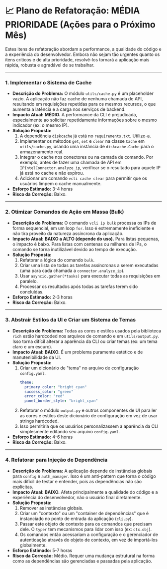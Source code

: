 
# 📈 Plano de Refatoração: MÉDIA PRIORIDADE (Ações para o Próximo Mês)

Estes itens de refatoração abordam a performance, a qualidade do código e a experiência do desenvolvedor. Embora não sejam tão urgentes quanto os itens críticos e de alta prioridade, resolvê-los tornará a aplicação mais rápida, robusta e agradável de se trabalhar.

---

### 1. Implementar o Sistema de Cache

- **Descrição do Problema:** O módulo `utils/cache.py` é um placeholder vazio. A aplicação não faz cache de nenhuma chamada de API, resultando em requisições repetidas para os mesmos recursos, o que aumenta a latência e a carga nos serviços de backend.
- **Impacto Atual:** **MÉDIO.** A performance da CLI é prejudicada, especialmente ao solicitar repetidamente informações sobre o mesmo indicador (ex: o mesmo IP).
- **Solução Proposta:**
    1.  A dependência `diskcache` já está no `requirements.txt`. Utilize-a.
    2.  Implementar os métodos `get`, `set` e `clear` na classe `Cache` em `utils/cache.py`, usando uma instância de `diskcache.Cache` para o armazenamento real.
    3.  Integrar o cache nos conectores ou na camada de comando. Por exemplo, antes de fazer uma chamada de API em `IPIntelConnector.analyze_ip`, verificar se o resultado para aquele IP já está no cache e não expirou.
    4.  Adicionar um comando `vcli cache clear` para permitir que os usuários limpem o cache manualmente.
- **Esforço Estimado:** 3-4 horas
- **Risco da Correção:** Baixo.

---

### 2. Otimizar Comandos de Ação em Massa (Bulk)

- **Descrição do Problema:** O comando `vcli ip bulk` processa os IPs de forma sequencial, em um loop `for`. Isso é extremamente ineficiente e não tira proveito da natureza assíncrona da aplicação.
- **Impacto Atual:** **BAIXO a ALTO (depende do uso).** Para listas pequenas, o impacto é baixo. Para listas com centenas ou milhares de IPs, o comando se torna inutilizável devido ao tempo de execução.
- **Solução Proposta:**
    1.  Refatorar a lógica do comando `bulk`.
    2.  Criar uma lista de todas as tarefas assíncronas a serem executadas (uma para cada chamada a `connector.analyze_ip`).
    3.  Usar `asyncio.gather(*tasks)` para executar todas as requisições em paralelo.
    4.  Processar os resultados após todas as tarefas terem sido concluídas.
- **Esforço Estimado:** 2-3 horas
- **Risco da Correção:** Baixo.

---

### 3. Abstrair Estilos da UI e Criar um Sistema de Temas

- **Descrição do Problema:** Todas as cores e estilos usados pela biblioteca `rich` estão hardcoded nos arquivos de comando e em `utils/output.py`. Isso torna difícil alterar a aparência da CLI ou criar temas (ex: um tema claro e um escuro).
- **Impacto Atual:** **BAIXO.** É um problema puramente estético e de manutenibilidade da UI.
- **Solução Proposta:**
    1.  Criar um dicionário de "tema" no arquivo de configuração `config.yaml`.
        ```yaml
        theme:
          primary_color: "bright_cyan"
          success_color: "green"
          error_color: "red"
          panel_border_style: "bright_cyan"
        ```
    2.  Refatorar o módulo `output.py` e outros componentes de UI para ler as cores e estilos deste dicionário de configuração em vez de usar strings hardcoded.
    3.  Isso permitiria que os usuários personalizassem a aparência da CLI simplesmente editando seu arquivo `config.yaml`.
- **Esforço Estimado:** 4-6 horas
- **Risco da Correção:** Baixo.

---

### 4. Refatorar para Injeção de Dependência

- **Descrição do Problema:** A aplicação depende de instâncias globais para `config` e `auth_manager`. Isso é um anti-pattern que torna o código mais difícil de testar e entender, pois as dependências não são explícitas.
- **Impacto Atual:** **BAIXO.** Afeta principalmente a qualidade do código e a experiência do desenvolvedor, não o usuário final diretamente.
- **Solução Proposta:**
    1.  Remover as instâncias globais.
    2.  Criar um "contexto" ou um "container de dependências" que é instanciado no ponto de entrada da aplicação (`cli.py`).
    3.  Passar este objeto de contexto para os comandos que precisam dele. O `typer` tem mecanismos para lidar com isso (ex: `ctx.obj`).
    4.  Os comandos então acessariam a configuração e o gerenciador de autenticação através do objeto de contexto, em vez de importá-los globalmente.
- **Esforço Estimado:** 5-7 horas
- **Risco da Correção:** Médio. Requer uma mudança estrutural na forma como as dependências são gerenciadas e passadas pela aplicação.
